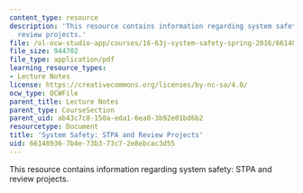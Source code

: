 ```yaml
---
content_type: resource
description: 'This resource contains information regarding system safety: STPA and
  review projects.'
file: /ol-ocw-studio-app/courses/16-63j-system-safety-spring-2016/661489367b4e73b373c72e8ebcac3d55_MIT16_63JS16_LecNotes13.pdf
file_size: 944702
file_type: application/pdf
learning_resource_types:
- Lecture Notes
license: https://creativecommons.org/licenses/by-nc-sa/4.0/
ocw_type: OCWFile
parent_title: Lecture Notes
parent_type: CourseSection
parent_uid: ab43c7c8-150a-eda1-6ea0-3b92e01bd6b2
resourcetype: Document
title: 'System Safety: STPA and Review Projects'
uid: 66148936-7b4e-73b3-73c7-2e8ebcac3d55
---
```

This resource contains information regarding system safety: STPA and review projects.